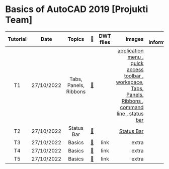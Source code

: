 
# **Basics of AutoCAD 2019 [Projukti Team]** 
|Tutorial|Date|Topics|:link:|DWT files|images|Extra information|
|:-----:|:------:|:-----:|:-----:|:-----:|-----:|-----:|
|T1|27/10/2022| Tabs, Panels, Ribbons |[:notebook_with_decorative_cover:](https://www.protectedtext.com/autocad21)||[application menu , quick access toolbar , workspace](https://user-images.githubusercontent.com/64752426/198121642-87248f28-84ec-4b0c-94c6-e288d6753183.png), [ Tabs, Panels, Ribbons ](https://user-images.githubusercontent.com/64752426/198121632-7dd1fe44-724b-4484-8b02-362a8480d397.png),[ command line , status bar ](https://user-images.githubusercontent.com/64752426/198121649-25866c6a-e897-4ef1-a2b4-5a1f5fa02d4e.png)||
|T2|27/10/2022| Status Bar |[:notebook_with_decorative_cover:](https://www.protectedtext.com/autocad21)||[ Status Bar ](https://user-images.githubusercontent.com/64752426/198136303-086b7c93-8719-4741-b729-8ad301e77dfe.png)||
|T3|27/10/2022|Basics |[:notebook_with_decorative_cover:](https://www.protectedtext.com/autocad21)|link|extra|link|
|T4|27/10/2022|Basics |[:notebook_with_decorative_cover:](https://www.protectedtext.com/autocad21)|link|extra|link|
|T5|27/10/2022|Basics |[:notebook_with_decorative_cover:](https://www.protectedtext.com/autocad21)|link|extra|link|